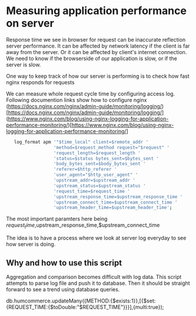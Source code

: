 # Measuring application performance on server

Response time we see in browser for request can be inaccurate reflection server performance.
It can be affected by network latency if the client is far away from the server. Or it can be
affected by client's internet connection. We need to know if the browserside of our application
is slow, or if the server is slow.

One way to keep track of how our server is performing is to check how fast nginx responds for requests

We can measure whole request cycle time by configuring access log. Following documention links
show how to configure nginx
(https://docs.nginx.com/nginx/admin-guide/monitoring/logging/)[https://docs.nginx.com/nginx/admin-guide/monitoring/logging/]
(https://www.nginx.com/blog/using-nginx-logging-for-application-performance-monitoring/)[https://www.nginx.com/blog/using-nginx-logging-for-application-performance-monitoring/]


```bash
   log_format apm '"$time_local" client=$remote_addr '
                  'method=$request_method request="$request" '
                  'request_length=$request_length '
                  'status=$status bytes_sent=$bytes_sent '
                  'body_bytes_sent=$body_bytes_sent '
                  'referer=$http_referer '
                  'user_agent="$http_user_agent" '
                  'upstream_addr=$upstream_addr '
                  'upstream_status=$upstream_status '
                  'request_time=$request_time '
                  'upstream_response_time=$upstream_response_time '
                  'upstream_connect_time=$upstream_connect_time '
                  'upstream_header_time=$upstream_header_time';

```

The most important paramters here being $request_time,$upstream_response_time,$upstream_connect_time

The idea is to have a process where we look at server log everyday to see how server is doing.

## Why and how to use this script
Aggregation and comparison becomes difficult with log data. 
This script attempts to parse log file and push it to database. 
Then it should be straight forward to see a trend using database queries.


db.humcommerce.updateMany({METHOD:{$exists:1}},[{$set:{REQUEST_TIME:{$toDouble:"$REQUEST_TIME"}}}],{multi:true});
